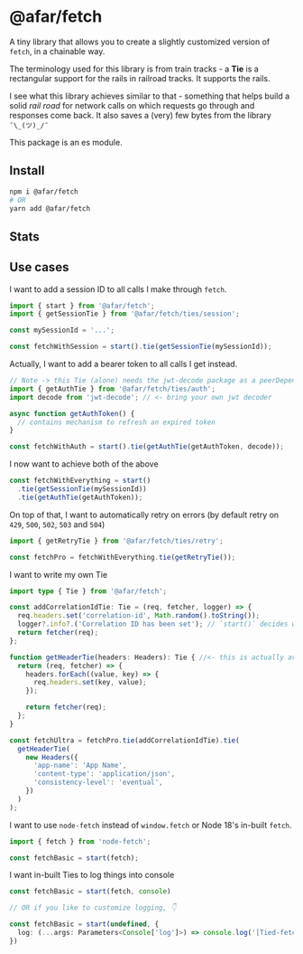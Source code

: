 # @afar/fetch

A tiny library that allows you to create a slightly customized version of `fetch`, in a chainable way.

The terminology used for this library is from train tracks - a **Tie** is a rectangular support for the rails in railroad tracks. It supports the rails.

I see what this library achieves similar to that - something that helps build a solid _rail road_ for network calls on which requests go through and responses come back. It also saves a (very) few bytes from the library `¯\_(ツ)_/¯`

This package is an es module.

## Install

```sh
npm i @afar/fetch
# OR
yarn add @afar/fetch
```

## Stats

## Use cases

I want to add a session ID to all calls I make through `fetch`.

```ts
import { start } from '@afar/fetch';
import { getSessionTie } from '@afar/fetch/ties/session';

const mySessionId = '...';

const fetchWithSession = start().tie(getSessionTie(mySessionId));
```

Actually, I want to add a bearer token to all calls I get instead.

```ts
// Note -> this Tie (alone) needs the jwt-decode package as a peerDependency.
import { getAuthTie } from '@afar/fetch/ties/auth';
import decode from 'jwt-decode'; // <- bring your own jwt decoder

async function getAuthToken() {
  // contains mechanism to refresh an expired token
}

const fetchWithAuth = start().tie(getAuthTie(getAuthToken, decode));
```

I now want to achieve both of the above

```ts
const fetchWithEverything = start()
  .tie(getSessionTie(mySessionId))
  .tie(getAuthTie(getAuthToken));
```

On top of that, I want to automatically retry on errors (by default retry on `429`, `500`, `502`, `503` and `504`)

```ts
import { getRetryTie } from '@afar/fetch/ties/retry';

const fetchPro = fetchWithEverything.tie(getRetryTie());
```

I want to write my own Tie

```ts
import type { Tie } from '@afar/fetch';

const addCorrelationIdTie: Tie = (req, fetcher, logger) => {
  req.headers.set('correlation-id', Math.random().toString());
  logger?.info?.('Correlation ID has been set'); // `start()` decides what `logger` will be.
  return fetcher(req);
};

function getHeaderTie(headers: Headers): Tie { //<- this is actually available at '@afar/fetch/ties/headers'
  return (req, fetcher) => {
    headers.forEach((value, key) => {
      req.headers.set(key, value);
    });

    return fetcher(req);
  };
}

const fetchUltra = fetchPro.tie(addCorrelationIdTie).tie(
  getHeaderTie(
    new Headers({
      'app-name': 'App Name',
      'content-type': 'application/json',
      'consistency-level': 'eventual',
    })
  )
);
```

I want to use `node-fetch` instead of `window.fetch` or Node 18's in-built `fetch`.

```ts
import { fetch } from 'node-fetch';

const fetchBasic = start(fetch);
```

I want in-built Ties to log things into console

```ts
const fetchBasic = start(fetch, console)

// OR if you like to customize logging, 👇

const fetchBasic = start(undefined, {
  log: (...args: Parameters<Console['log']>) => console.log('[Tied-fetch]', ...args);
})
```
